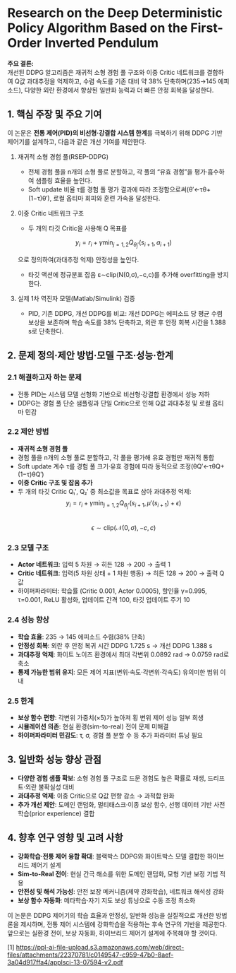 # Research on the Deep Deterministic Policy Algorithm Based on the First-Order Inverted Pendulum

**주요 결론:**  
개선된 DDPG 알고리즘은 재귀적 소형 경험 풀 구조와 이중 Critic 네트워크를 결합하여 Q값 과대추정을 억제하고, 수렴 속도를 기존 대비 약 38% 단축하며(235→145 에피소드), 다양한 외란 환경에서 향상된 일반화 능력과 더 빠른 안정 회복을 달성한다.

## 1. 핵심 주장 및 주요 기여  
이 논문은 **전통 제어(PID)의 비선형·강결합 시스템 한계**를 극복하기 위해 DDPG 기반 제어기를 설계하고, 다음과 같은 개선 기여를 제안한다.  
1. 재귀적 소형 경험 풀(RSEP-DDPG)  
   -  전체 경험 풀을 n개의 소형 풀로 분할하고, 각 풀의 “유효 경험”을 평가·흡수하여 샘플링 효율을 높인다.  
   -  Soft update 비율 τ를 경험 풀 평가 결과에 따라 조정함으로써(θ′←τθ+(1−τ)θ′), 로컬 옵티마 회피와 훈련 가속을 달성한다.  
2. 이중 Critic 네트워크 구조  
   -  두 개의 타깃 Critic을 사용해 Q 목표를  
     
     $$y_i = r_i + \gamma \min_{j=1,2}Q_{\theta_j'}(s_{i+1},\,a_{i+1})$$  
     
     으로 정의하여(과대추정 억제) 안정성을 높인다.  
   -  타깃 액션에 정규분포 잡음 ε∼clip(N(0,σ),−c,c)를 추가해 overfitting을 방지한다.  
3. 실제 1차 역진자 모델(Matlab/Simulink) 검증  
   -  PID, 기존 DDPG, 개선 DDPG를 비교: 개선 DDPG는 에피소드 당 평균 수렴 보상을 보존하며 학습 속도를 38% 단축하고, 외란 후 안정 회복 시간을 1.388 s로 단축한다.  

## 2. 문제 정의·제안 방법·모델 구조·성능·한계  

### 2.1 해결하고자 하는 문제  
- 전통 PID는 시스템 모델 선형화 기반으로 비선형·강결합 환경에서 성능 저하  
- DDPG는 경험 풀 단순 샘플링과 단일 Critic으로 인해 Q값 과대추정 및 로컬 옵티마 민감  

### 2.2 제안 방법  
-  **재귀적 소형 경험 풀**  
  - 경험 풀을 n개의 소형 풀로 분할하고, 각 풀을 평가해 유효 경험만 재귀적 통합  
  - Soft update 계수 τ를 경험 풀 크기·유효 경험에 따라 동적으로 조정(θQ′←τθQ+(1−τ)θQ′)  
-  **이중 Critic 구조 및 잡음 추가**  
  - 두 개의 타깃 Critic Q₁′, Q₂′ 중 최소값을 목표로 삼아 과대추정 억제:  
    $$y_i = r_i + \gamma\min_{j=1,2}Q_{\theta_j'}(s_{i+1},\,\mu'(s_{i+1})+\epsilon)$$  
    $$\epsilon \sim \mathrm{clip}(\mathcal{N}(0,\sigma),-c,c)$$  

### 2.3 모델 구조  
- **Actor 네트워크**: 입력 5 차원 → 히든 128 → 200 → 출력 1  
- **Critic 네트워크**: 입력(5 차원 상태 + 1 차원 행동) → 히든 128 → 200 → 출력 Q값  
- 하이퍼파라미터: 학습률 (Critic 0.001, Actor 0.0005), 할인율 γ=0.995, τ=0.001, ReLU 활성화, 업데이트 간격 100, 타깃 업데이트 주기 10  

### 2.4 성능 향상  
- **학습 효율**: 235 → 145 에피소드 수렴(38% 단축)  
- **안정성 회복**: 외란 후 안정 복귀 시간 DDPG 1.725 s → 개선 DDPG 1.388 s  
- **과대추정 억제**: 화이트 노이즈 환경에서 최대 각변위 0.0892 rad → 0.0759 rad로 축소  
- **통제 가능한 범위 유지**: 모든 제어 지표(변위·속도·각변위·각속도) 유의미한 범위 이내  

### 2.5 한계  
- **보상 함수 편향**: 각변위 가중치(×5)가 높아져 횡 변위 제어 성능 일부 희생  
- **시뮬레이션 의존**: 현실 환경(sim-to-real) 전이 문제 미해결  
- **하이퍼파라미터 민감도**: τ, σ, 경험 풀 분할 수 등 추가 파라미터 튜닝 필요  

## 3. 일반화 성능 향상 관점  
- **다양한 경험 샘플 확보**: 소형 경험 풀 구조로 드문 경험도 높은 확률로 재생, 드리프트·외란 불확실성 대비  
- **과대추정 억제**: 이중 Critic으로 Q값 편향 감소 → 과적합 완화  
- **추가 개선 제안**: 도메인 랜덤화, 멀티태스크·이종 보상 함수, 선행 데이터 기반 사전 학습(prior experience) 결합  

## 4. 향후 연구 영향 및 고려 사항  
- **강화학습·전통 제어 융합 확대**: 블랙박스 DDPG와 화이트박스 모델 결합한 하이브리드 제어기 설계  
- **Sim-to-Real 전이**: 현실 간극 해소를 위한 도메인 랜덤화, 모형 기반 보정 기법 적용  
- **안전성 및 해석 가능성**: 안전 보장 메커니즘(제약 강화학습), 네트워크 해석성 강화  
- **보상 함수 자동화**: 메타학습·자기 지도 보상 튜닝으로 수동 조정 최소화  

이 논문은 DDPG 제어기의 학습 효율과 안정성, 일반화 성능을 실질적으로 개선한 방법론을 제시하며, 전통 제어 시스템에 강화학습을 적용하는 후속 연구의 기반을 제공한다. 앞으로는 실환경 전이, 보상 자동화, 하이브리드 제어기 설계에 주목해야 할 것이다.

[1] https://ppl-ai-file-upload.s3.amazonaws.com/web/direct-files/attachments/22370781/c0149547-c959-47b0-8aef-3a04d917ffa4/applsci-13-07594-v2.pdf
